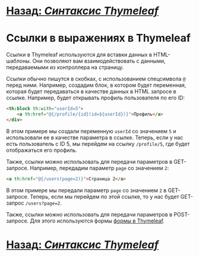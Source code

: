 # [**Назад**: *Синтаксис Thymeleaf*](thymeleaf-syntax.md)

# Ссылки в выражениях в Thymeleaf

Ссылки в Thymeleaf используются для вставки данных в HTML-шаблоны. Они позволяют вам взаимодействовать с данными, передаваемыми из контроллера на страницу.

Ссылки обычно пишутся в скобках, с использованием спецсимвола `@` перед ними. Например, создадим блок, в котором будет переменная, которая будет передаваться в качестве данных в HTML запросе в ссылке. Например, будет открывать профиль пользователя по его ID:

```html
<th:block th:with="userId=5">
    <a th:href="@{/profile/{id}(id=${userId})}">Профиль</a>
</div>
```

В этом примере мы создали переменную `userId` со значением `5` и использовали ее в качестве параметра в ссылке. Теперь, если у нас есть пользователь с ID 5, мы перейдем на ссылку `/profile/5`, где будет отображаться его профиль.

Также, ссылки можно использовать для передачи параметров в GET-запросе. Например, передадим параметр `page` со значением `2`:

```html
<a th:href="@{/users(page=2)}">Страница 2</a>
```

В этом примере мы передали параметр `page` со значением `2` в GET-запросе. Теперь, если мы перейдем по этой ссылке, то у нас будет GET-запрос `/users?page=2`.

Также, ссылки можно использовать для передачи параметров в POST-запросе. Для этого используются формы [формы в Thymeleaf](syntax-forms.md).

# [**Назад**: *Синтаксис Thymeleaf*](thymeleaf-syntax.md)
